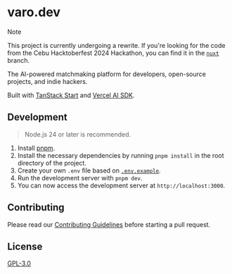# varo.dev

> [!NOTE]  
> This project is currently undergoing a rewrite. If you're looking for the code from the Cebu Hacktoberfest 2024 Hackathon, you can find it in the [`nuxt`](https://github.com/mugnavo/varo.dev/tree/nuxt) branch.

The AI-powered matchmaking platform for developers, open-source projects, and indie hackers.

Built with [TanStack Start](https://tanstack.com/start) and [Vercel AI SDK](https://sdk.vercel.ai/).

## Development

> Node.js 24 or later is recommended.

1. Install [pnpm](https://pnpm.io/installation).
2. Install the necessary dependencies by running `pnpm install` in the root directory of the project.
3. Create your own `.env` file based on [`.env.example`](./.env.example).
4. Run the development server with `pnpm dev`.
5. You can now access the development server at `http://localhost:3000`.

## Contributing

Please read our [Contributing Guidelines](./CONTRIBUTING.md) before starting a pull request.

## License

[GPL-3.0](LICENSE)
